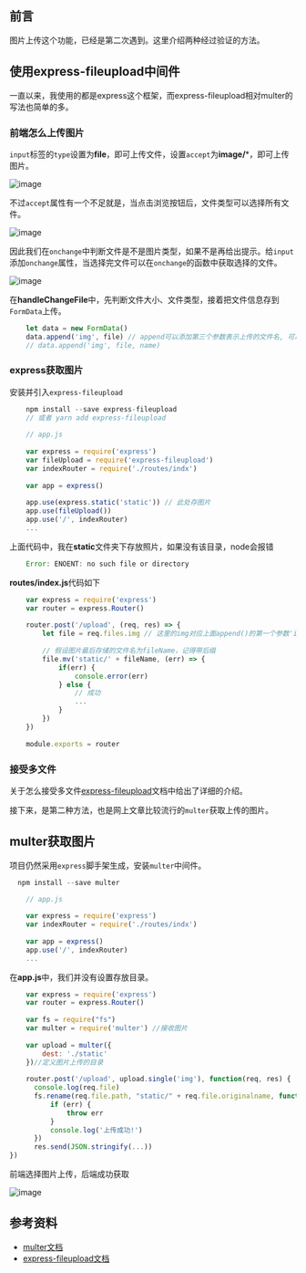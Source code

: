 
## 前言

图片上传这个功能，已经是第二次遇到。这里介绍两种经过验证的方法。

## 使用express-fileupload中间件

一直以来，我使用的都是express这个框架，而express-fileupload相对multer的写法也简单的多。

### 前端怎么上传图片

`input`标签的`type`设置为**file**，即可上传文件，设置`accept`为**image/***，即可上传图片。

![image](https://raw.githubusercontent.com/Drowned-fish/markdown-images/master/input1.png)

不过`accept`属性有一个不足就是，当点击浏览按钮后，文件类型可以选择所有文件。

![image](https://raw.githubusercontent.com/Drowned-fish/markdown-images/master/input2.png)

因此我们在`onchange`中判断文件是不是图片类型，如果不是再给出提示。给`input`添加`onchange`属性，当选择完文件可以在`onchange`的函数中获取选择的文件。

![image](https://raw.githubusercontent.com/Drowned-fish/markdown-images/master/input3.png)

在**handleChangeFile**中，先判断文件大小、文件类型，接着把文件信息存到`FormData`上传。

```javascript
    let data = new FormData()
    data.append('img', file) // append可以添加第三个参数表示上传的文件名, 可以防止文件名冲突
    // data.append('img', file, name)
```

### express获取图片

安装并引入`express-fileupload`

```javascript
    npm install --save express-fileupload 
    // 或者 yarn add express-fileupload
    
    // app.js
    
    var express = require('express')
    var fileUpload = require('express-fileupload')
    var indexRouter = require('./routes/indx')
    
    var app = express()
    
    app.use(express.static('static')) // 此处存图片
    app.use(fileUpload()) 
    app.use('/', indexRouter)
    ...
```
上面代码中，我在**static**文件夹下存放照片，如果没有该目录，node会报错

```javascript
    Error: ENOENT: no such file or directory
```

**routes/index.js**代码如下

```javascript
    var express = require('express')
    var router = express.Router()
    
    router.post('/upload', (req, res) => {
        let file = req.files.img // 这里的img对应上面append()的第一个参数'img'
        
        // 假设图片最后存储的文件名为fileName，记得带后缀
        file.mv('static/' + fileName, (err) => {
            if(err) {
                console.error(err)
            } else {
                // 成功
                ...
            }
        })
    })
    
    module.exports = router
```

### 接受多文件

关于怎么接受多文件[express-fileupload](https://github.com/richardgirges/express-fileupload/tree/master/example#multi-file-upload)文档中给出了详细的介绍。

接下来，是第二种方法，也是网上文章比较流行的`multer`获取上传的图片。

## multer获取图片

项目仍然采用`express`脚手架生成，安装`multer`中间件。

```javascript
  npm install --save multer 

    // app.js
    
    var express = require('express')
    var indexRouter = require('./routes/indx')
    
    var app = express()
    app.use('/', indexRouter)
    ...
```
在**app.js**中，我们并没有设置存放目录。

```javascript
    var express = require('express')
    var router = express.Router()
    
    var fs = require("fs")
    var multer = require('multer') //接收图片
    
    var upload = multer({
        dest: './static'
    })//定义图片上传的目录
    
    router.post('/upload', upload.single('img'), function(req, res) {
      console.log(req.file)
      fs.rename(req.file.path, "static/" + req.file.originalname, function(err) {
          if (err) {
              throw err
          }
          console.log('上传成功!')
      })
      res.send(JSON.stringify(...))
})
```
前端选择图片上传，后端成功获取

![image](https:/raw.githubusercontent.com/Drowned-fish/markdown-images/master/input4.png)

## 参考资料

+ [multer文档](https://github.com/expressjs/multer/blob/master/doc/README-zh-cn.md)
+ [express-fileupload文档](https://github.com/richardgirges/express-fileupload/tree/master/example#multi-file-upload)
